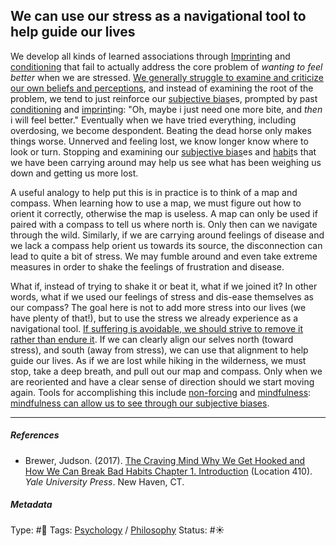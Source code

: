 ## We can use our stress as a navigational tool to help guide our lives

We develop all kinds of learned associations through [Imprint](Imprint.md)ing and [conditioning](Conditioning.md) that fail to actually address the core problem of *wanting to feel better* when we are stressed. [We generally struggle to examine and criticize our own beliefs and perceptions](We%20generally%20struggle%20to%20examine%20and%20criticize%20our%20own%20beliefs%20and%20perceptions.md), and instead of examining the root of the problem, we tend to just reinforce our [subjective bias](Subjective%20bias.md)es, prompted by past [conditioning](Conditioning.md) and [imprint](Imprint.md)ing: "Oh, maybe i just need one more bite, and *then* i will feel better." Eventually when we have tried everything, including overdosing, we become despondent. Beating the dead horse only makes things worse. Unnerved and feeling lost, we know longer know where to look or turn. Stopping and examining our [subjective bias](Subjective%20bias.md)es and [habit](Habit.md)s that we have been carrying around may help us see what has been weighing us down and getting us more lost. 

A useful analogy to help put this is in practice is to think of a map and compass. When learning how to use a map, we must figure out how to orient it correctly, otherwise the map is useless. A map can only be used if paired with a compass to tell us where north is. Only then can we navigate through the wild. Similarly, if we are carrying around feelings of disease and we lack a compass help orient us towards its source, the disconnection can lead to quite a bit of stress. We may fumble around and even take extreme measures in order to shake the feelings of frustration and disease. 

What if, instead of trying to shake it or beat it, what if we joined it? In other words, what if we used our feelings of stress and dis-ease themselves as our compass? The goal here is not to add more stress into our lives (we have plenty of that!), but to use the stress we already experience as a navigational tool. [If suffering is avoidable, we should strive to remove it rather than endure it](If%20suffering%20is%20avoidable,%20we%20should%20strive%20to%20remove%20it%20rather%20than%20endure%20it.md). If we can clearly align our selves north (toward stress), and south (away from stress), we can use that alignment to help guide our lives. As if we are lost while hiking in the wilderness, we must stop, take a deep breath, and pull out our map and compass. Only when we are reoriented and have a clear sense of direction should we start moving again. Tools for accomplishing this include [non-forcing](Non-forcing.md) and [mindfulness](Mindfulness.md): [mindfulness can allow us to see through our subjective biases](Mindfulness%20can%20allow%20us%20to%20see%20through%20our%20subjective%20biases.md).

---

##### References

* Brewer, Judson. (2017). [The Craving Mind Why We Get Hooked and How We Can Break Bad Habits Chapter 1. Introduction](The%20Craving%20Mind%20Why%20We%20Get%20Hooked%20and%20How%20We%20Can%20Break%20Bad%20Habits%20Chapter%201.%20Introduction.md) (Location 410). *Yale University Press*. New Haven, CT.

##### Metadata

Type: #🔴 
Tags: [Psychology](Psychology.md) / [Philosophy](Philosophy.md)
Status: #☀️ 
